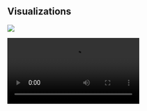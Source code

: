 ## Visualizations

![](https://github.com/wesbarnett/aoc-2021/blob/main/day11/movie1.gif?raw=true)

![](movie2.mov)
